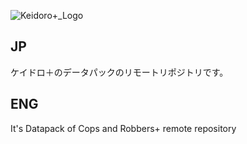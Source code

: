![Keidoro+_Logo](https://i.imgur.com/DYVIpJD.png "Keidoro+")

JP
---
ケイドロ＋のデータパックのリモートリポジトリです。

ENG
---
It's Datapack of Cops and Robbers+ remote repository